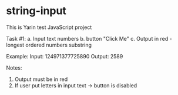 # string-input

This is Yarin test JavaScript project

Task #1:
a. Input text numbers
b. button "Click Me"
c. Output in red - longest ordered numbers substring

Example:
Input: 124971377725890
Output: 2589

Notes:

1. Output must be in red
2. If user put letters in input text -> button is disabled
